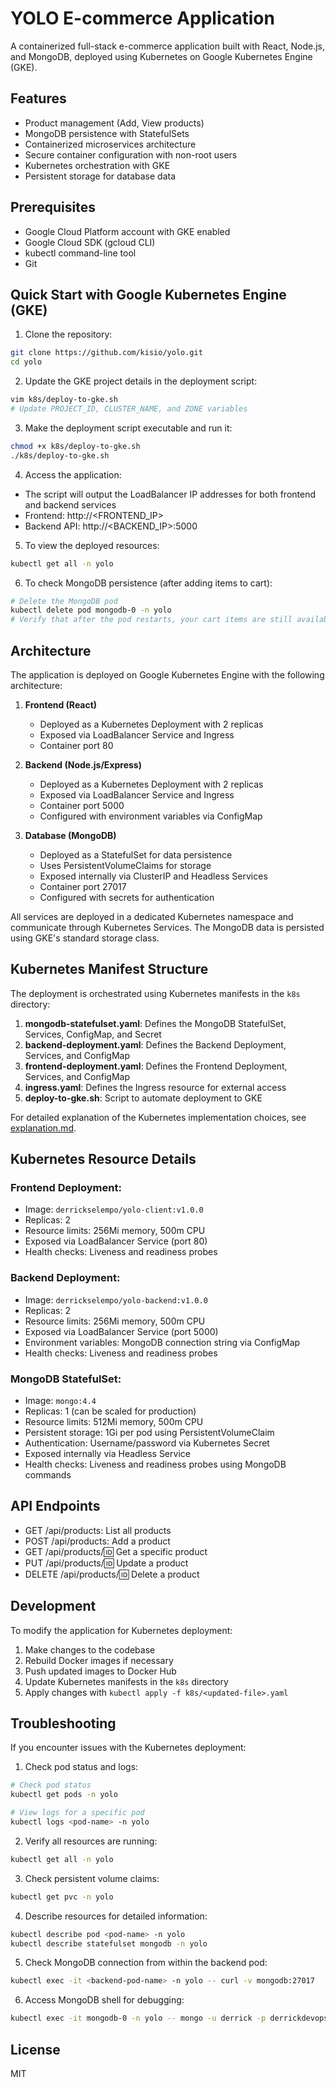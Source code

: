 # YOLO E-commerce Application

A containerized full-stack e-commerce application built with React, Node.js, and MongoDB, deployed using Kubernetes on Google Kubernetes Engine (GKE).

## Features

- Product management (Add, View products)
- MongoDB persistence with StatefulSets
- Containerized microservices architecture
- Secure container configuration with non-root users
- Kubernetes orchestration with GKE
- Persistent storage for database data

## Prerequisites

- Google Cloud Platform account with GKE enabled
- Google Cloud SDK (gcloud CLI)
- kubectl command-line tool
- Git

## Quick Start with Google Kubernetes Engine (GKE)

1. Clone the repository:
```bash
git clone https://github.com/kisio/yolo.git
cd yolo
```

2. Update the GKE project details in the deployment script:
```bash
vim k8s/deploy-to-gke.sh
# Update PROJECT_ID, CLUSTER_NAME, and ZONE variables
```

3. Make the deployment script executable and run it:
```bash
chmod +x k8s/deploy-to-gke.sh
./k8s/deploy-to-gke.sh
```

4. Access the application:
- The script will output the LoadBalancer IP addresses for both frontend and backend services
- Frontend: http://<FRONTEND_IP>
- Backend API: http://<BACKEND_IP>:5000

5. To view the deployed resources:
```bash
kubectl get all -n yolo
```

6. To check MongoDB persistence (after adding items to cart):
```bash
# Delete the MongoDB pod
kubectl delete pod mongodb-0 -n yolo
# Verify that after the pod restarts, your cart items are still available
```

## Architecture

The application is deployed on Google Kubernetes Engine with the following architecture:

1. **Frontend (React)**
   - Deployed as a Kubernetes Deployment with 2 replicas
   - Exposed via LoadBalancer Service and Ingress
   - Container port 80

2. **Backend (Node.js/Express)**
   - Deployed as a Kubernetes Deployment with 2 replicas
   - Exposed via LoadBalancer Service and Ingress
   - Container port 5000
   - Configured with environment variables via ConfigMap

3. **Database (MongoDB)**
   - Deployed as a StatefulSet for data persistence
   - Uses PersistentVolumeClaims for storage
   - Exposed internally via ClusterIP and Headless Services
   - Container port 27017
   - Configured with secrets for authentication

All services are deployed in a dedicated Kubernetes namespace and communicate through Kubernetes Services. The MongoDB data is persisted using GKE's standard storage class.

## Kubernetes Manifest Structure

The deployment is orchestrated using Kubernetes manifests in the `k8s` directory:

1. **mongodb-statefulset.yaml**: Defines the MongoDB StatefulSet, Services, ConfigMap, and Secret
2. **backend-deployment.yaml**: Defines the Backend Deployment, Services, and ConfigMap
3. **frontend-deployment.yaml**: Defines the Frontend Deployment, Services, and ConfigMap
4. **ingress.yaml**: Defines the Ingress resource for external access
5. **deploy-to-gke.sh**: Script to automate deployment to GKE

For detailed explanation of the Kubernetes implementation choices, see [explanation.md](explanation.md).

## Kubernetes Resource Details

### Frontend Deployment:
- Image: `derrickselempo/yolo-client:v1.0.0`
- Replicas: 2
- Resource limits: 256Mi memory, 500m CPU
- Exposed via LoadBalancer Service (port 80)
- Health checks: Liveness and readiness probes

### Backend Deployment:
- Image: `derrickselempo/yolo-backend:v1.0.0`
- Replicas: 2
- Resource limits: 256Mi memory, 500m CPU
- Exposed via LoadBalancer Service (port 5000)
- Environment variables: MongoDB connection string via ConfigMap
- Health checks: Liveness and readiness probes

### MongoDB StatefulSet:
- Image: `mongo:4.4`
- Replicas: 1 (can be scaled for production)
- Resource limits: 512Mi memory, 500m CPU
- Persistent storage: 1Gi per pod using PersistentVolumeClaim
- Authentication: Username/password via Kubernetes Secret
- Exposed internally via Headless Service
- Health checks: Liveness and readiness probes using MongoDB commands

## API Endpoints

- GET /api/products: List all products
- POST /api/products: Add a product
- GET /api/products/:id: Get a specific product
- PUT /api/products/:id: Update a product
- DELETE /api/products/:id: Delete a product

## Development

To modify the application for Kubernetes deployment:

1. Make changes to the codebase
2. Rebuild Docker images if necessary
3. Push updated images to Docker Hub
4. Update Kubernetes manifests in the `k8s` directory
5. Apply changes with `kubectl apply -f k8s/<updated-file>.yaml`

## Troubleshooting

If you encounter issues with the Kubernetes deployment:

1. Check pod status and logs:
```bash
# Check pod status
kubectl get pods -n yolo

# View logs for a specific pod
kubectl logs <pod-name> -n yolo
```

2. Verify all resources are running:
```bash
kubectl get all -n yolo
```

3. Check persistent volume claims:
```bash
kubectl get pvc -n yolo
```

4. Describe resources for detailed information:
```bash
kubectl describe pod <pod-name> -n yolo
kubectl describe statefulset mongodb -n yolo
```

5. Check MongoDB connection from within the backend pod:
```bash
kubectl exec -it <backend-pod-name> -n yolo -- curl -v mongodb:27017
```

6. Access MongoDB shell for debugging:
```bash
kubectl exec -it mongodb-0 -n yolo -- mongo -u derrick -p derrickdevopstest --authenticationDatabase admin
```

## License

MIT

